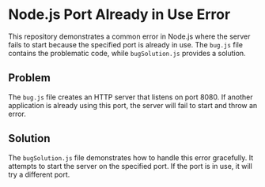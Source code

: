 # Node.js Port Already in Use Error

This repository demonstrates a common error in Node.js where the server fails to start because the specified port is already in use.  The `bug.js` file contains the problematic code, while `bugSolution.js` provides a solution.

## Problem

The `bug.js` file creates an HTTP server that listens on port 8080. If another application is already using this port, the server will fail to start and throw an error.

## Solution

The `bugSolution.js` file demonstrates how to handle this error gracefully. It attempts to start the server on the specified port. If the port is in use, it will try a different port.